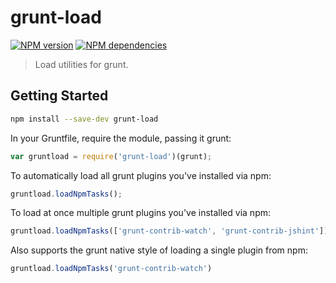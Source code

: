# grunt-load

[![NPM version](https://badge.fury.io/js/grunt-load.png)](http://badge.fury.io/js/grunt-load)
[![NPM dependencies](https://david-dm.org/AndersDJohnson/grunt-load.png)](https://david-dm.org/AndersDJohnson/grunt-load)

> Load utilities for grunt.


## Getting Started

```sh
npm install --save-dev grunt-load
```

In your Gruntfile, require the module, passing it grunt:

```js
var gruntload = require('grunt-load')(grunt);
```

To automatically load all grunt plugins you've installed via npm:

```js
gruntload.loadNpmTasks();
```

To load at once multiple grunt plugins you've installed via npm:

```js
gruntload.loadNpmTasks(['grunt-contrib-watch', 'grunt-contrib-jshint'])
```

Also supports the grunt native style of loading a single plugin from npm:

```js
gruntload.loadNpmTasks('grunt-contrib-watch')
```
